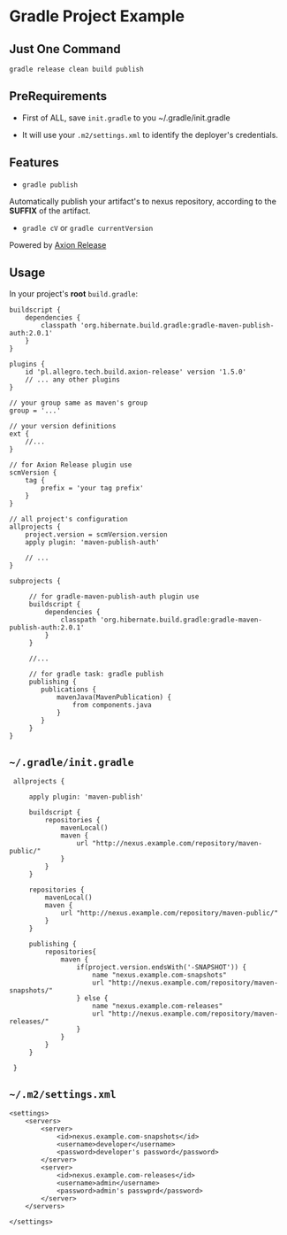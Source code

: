 # Gradle Project Example

## Just One Command

`gradle release clean build publish`

## PreRequirements

* First of ALL, save `init.gradle` to you ~/.gradle/init.gradle

* It will use your `.m2/settings.xml` to identify the deployer's credentials.

## Features

* `gradle publish`

Automatically publish your artifact's to nexus repository, according to the **SUFFIX** of the artifact.

* `gradle cV` or `gradle currentVersion`

Powered by [Axion Release](https://github.com/allegro/axion-release-plugin)

## Usage

In your project's **root** `build.gradle`:


    buildscript {
        dependencies {
            classpath 'org.hibernate.build.gradle:gradle-maven-publish-auth:2.0.1'
        }
    }
    
    plugins {
        id 'pl.allegro.tech.build.axion-release' version '1.5.0'
        // ... any other plugins
    }
    
    // your group same as maven's group
    group = '...'
    
    // your version definitions
    ext {
        //...  
    }
    
    // for Axion Release plugin use
    scmVersion {
        tag {
            prefix = 'your tag prefix'
        }
    }
    
    // all project's configuration
    allprojects {
        project.version = scmVersion.version
        apply plugin: 'maven-publish-auth'
        
        // ...
    }
    
    subprojects {
    
         // for gradle-maven-publish-auth plugin use
         buildscript {
             dependencies {
                 classpath 'org.hibernate.build.gradle:gradle-maven-publish-auth:2.0.1'
             }
         }
         
         //...
    
         // for gradle task: gradle publish
         publishing {
            publications {
                mavenJava(MavenPublication) {
                    from components.java
                }
            }
         }
    }
    
## `~/.gradle/init.gradle`
 
     allprojects {
     
         apply plugin: 'maven-publish'
     
         buildscript {
             repositories {
                 mavenLocal()
                 maven {
                     url "http://nexus.example.com/repository/maven-public/"
                 }
             }
         }
     
         repositories {
             mavenLocal()
             maven {
                 url "http://nexus.example.com/repository/maven-public/"
             }
         }
     
         publishing {
             repositories{
                 maven {
                     if(project.version.endsWith('-SNAPSHOT')) {
                         name "nexus.example.com-snapshots"
                         url "http://nexus.example.com/repository/maven-snapshots/"
                     } else {
                         name "nexus.example.com-releases"
                         url "http://nexus.example.com/repository/maven-releases/"
                     }
                 }
             }
         }
         
     }

    
## `~/.m2/settings.xml`


    <settings>
        <servers>
            <server>
                <id>nexus.example.com-snapshots</id>
                <username>developer</username>
                <password>developer's password</password>
            </server>
            <server>
                <id>nexus.example.com-releases</id>
                <username>admin</username>
                <password>admin's passwprd</password>
            </server>
        </servers>
        
    </settings>